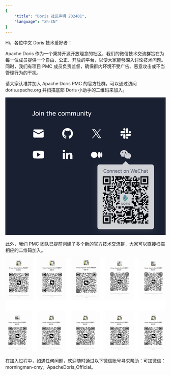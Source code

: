 ```yaml
---
{
    "title": "Doris 社区声明 202401",
    "language": "zh-CN"
}
---
```


<!-- 
Licensed to the Apache Software Foundation (ASF) under one
or more contributor license agreements.  See the NOTICE file
distributed with this work for additional information
regarding copyright ownership.  The ASF licenses this file
to you under the Apache License, Version 2.0 (the
"License"); you may not use this file except in compliance
with the License.  You may obtain a copy of the License at

  http://www.apache.org/licenses/LICENSE-2.0

Unless required by applicable law or agreed to in writing,
software distributed under the License is distributed on an
"AS IS" BASIS, WITHOUT WARRANTIES OR CONDITIONS OF ANY
KIND, either express or implied.  See the License for the
specific language governing permissions and limitations
under the License.
-->

Hi，各位中文 Doris 技术爱好者：

Apache Doris 作为一个秉持开源开放理念的社区，我们的微信技术交流群旨在为每一位成员提供一个自由、公正、开放的平台，以便大家能够深入讨论技术问题。同时，我们有项目 PMC 成员负责监督，确保群内环境不受广告、恶意攻击或不当管理行为的干扰。

请大家认准并加入 Apache Doris PMC 的官方社群。可以通过访问 doris.apache.org 并扫描底部 Doris 小助手的二维码来加入。

<div style={{textAlign:'center'}}><img src="/images/qrcode-assistance.png" alt="qrocde" style={{display: 'inline-block'}}/></div >

此外，我们 PMC 团队已提前创建了多个新的官方技术交流群，大家可以直接扫描相应的二维码加入。

![qrcode-community](/images/qrcode-community.png)

在加入过程中，如遇任何问题，欢迎随时通过以下微信账号寻求帮助：可加微信：morningman-cmy，ApacheDoris_Official。

